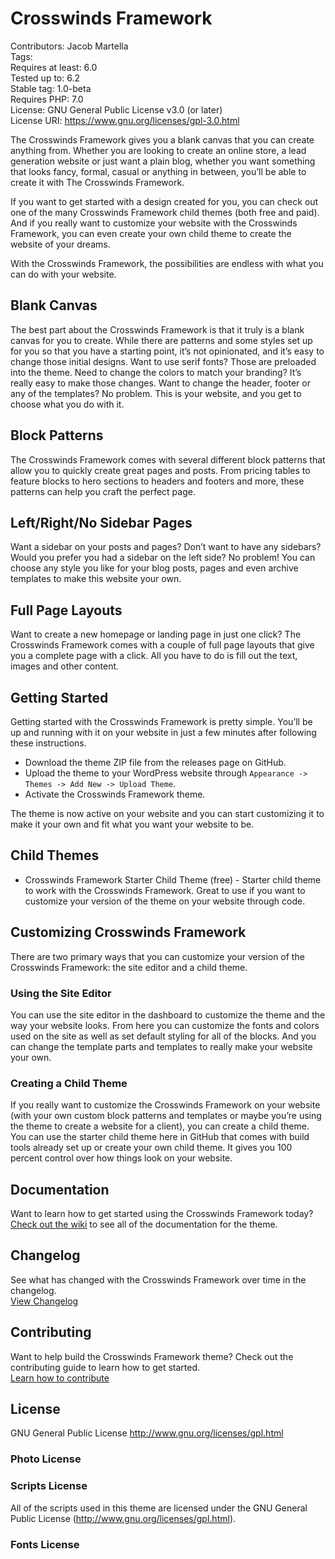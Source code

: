 # Crosswinds Framework
Contributors: Jacob Martella  
Tags:  
Requires at least: 6.0  
Tested up to: 6.2  
Stable tag: 1.0-beta  
Requires PHP: 7.0  
License: GNU General Public License v3.0 (or later)  
License URI: https://www.gnu.org/licenses/gpl-3.0.html  

The Crosswinds Framework gives you a blank canvas that you can create anything from. Whether you are looking to create an online store, a lead generation website or just want a plain blog, whether you want something that looks fancy, formal, casual or anything in between, you’ll be able to create it with The Crosswinds Framework.

If you want to get started with a design created for you, you can check out one of the many Crosswinds Framework child themes (both free and paid). And if you really want to customize your website with the Crosswinds Framework, you can even create your own child theme to create the website of your dreams.

With the Crosswinds Framework, the possibilities are endless with what you can do with your website.

## Blank Canvas
The best part about the Crosswinds Framework is that it truly is a blank canvas for you to create. While there are patterns and some styles set up for you so that you have a starting point, it’s not opinionated, and it’s easy to change those initial designs. Want to use serif fonts? Those are preloaded into the theme. Need to change the colors to match your branding? It’s really easy to make those changes. Want to change the header, footer or any of the templates? No problem.
This is your website, and you get to choose what you do with it.

## Block Patterns
The Crosswinds Framework comes with several different block patterns that allow you to quickly create great pages and posts. From pricing tables to feature blocks to hero sections to headers and footers and more, these patterns can help you craft the perfect page.

## Left/Right/No Sidebar Pages
Want a sidebar on your posts and pages? Don’t want to have any sidebars? Would you prefer you had a sidebar on the left side? No problem! You can choose any style you like for your blog posts, pages and even archive templates to make this website your own.

## Full Page Layouts
Want to create a new homepage or landing page in just one click? The Crosswinds Framework comes with a couple of full page layouts that give you a complete page with a click. All you have to do is fill out the text, images and other content.

## Getting Started
Getting started with the Crosswinds Framework is pretty simple. You’ll be up and running with it on your website in just a few minutes after following these instructions.

- Download the theme ZIP file from the releases page on GitHub.
- Upload the theme to your WordPress website through `Appearance -> Themes -> Add New -> Upload Theme`.
- Activate the Crosswinds Framework theme.

The theme is now active on your website and you can start customizing it to make it your own and fit what you want your website to be.

## Child Themes
- Crosswinds Framework Starter Child Theme (free) - Starter child theme to work with the Crosswinds Framework. Great to use if you want to customize your version of the theme on your website through code.

## Customizing Crosswinds Framework
There are two primary ways that you can customize your version of the Crosswinds Framework: the site editor and a child theme.

### Using the Site Editor
You can use the site editor in the dashboard to customize the theme and the way your website looks. From here you can customize the fonts and colors used on the site as well as set default styling for all of the blocks. And you can change the template parts and templates to really make your website your own.

### Creating a Child Theme
If you really want to customize the Crosswinds Framework on your website (with your own custom block patterns and templates or maybe you’re using the theme to create a website for a client), you can create a child theme. You can use the starter child theme here in GitHub that comes with build tools already set up or create your own child theme. It gives you 100 percent control over how things look on your website.

## Documentation
Want to learn how to get started using the Crosswinds Framework today? [Check out the wiki](https://github.com/JMWebDevelopment/crosswinds-framework/wiki) to see all of the documentation for the theme.

## Changelog
See what has changed with the Crosswinds Framework over time in the changelog.  
[View Changelog](CHANGELOG.md)

## Contributing
Want to help build the Crosswinds Framework theme? Check out the contributing guide to learn how to get started.  
[Learn how to contribute](CONTRIBUTING.md)

## License
GNU General Public License
http://www.gnu.org/licenses/gpl.html

### Photo License


### Scripts License
All of the scripts used in this theme are licensed under the GNU General Public License (http://www.gnu.org/licenses/gpl.html).

### Fonts License
